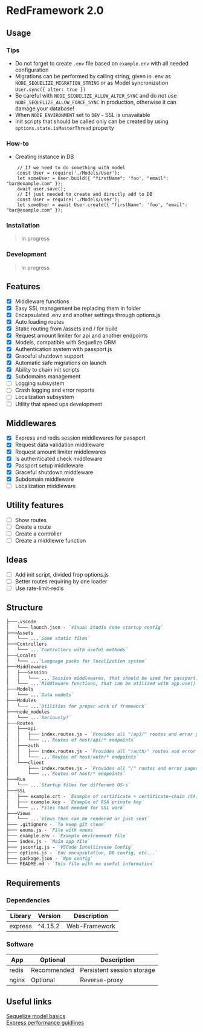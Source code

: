 # RedFramework 2.0

## Usage
### Tips
* Do not forget to create `.env` file based on `example.env` with all needed configuration  
* Migrations can be performed by calling string, given in .env as `NODE_SEQUELIZE_MIGRATION_STRING` or as Model syncronization `User.sync({ alter: true })`
* Be careful with `NODE_SEQUELIZE_ALLOW_ALTER_SYNC` and do not use `NODE_SEQUELIZE_ALLOW_FORCE_SYNC` in production, otherwise it can damage your database!
* When `NODE_ENVIRONMENT` set to `DEV` - SSL is unavailable 
* Init scripts that should be called only can be created by using `options.state.isMasterThread` property
### How-to
* Creating instance in DB
```es6
    // If we need to do something with model
    const User = require('./Models/User');
    let someUser = User.build({ "firstName": 'foo', "email": "bar@example.com" });
    await user.save();
    // If just needed to create and directly add to DB
    const User = require('./Models/User');
    let someUser = await User.create({ "firstName": 'foo', "email": "bar@example.com" });
```
### Installation
> In progress
### Development
> In progress

## Features
- [x] Middleware functions  
- [x] Easy SSL management be replacing them in folder  
- [x] Encapsulated .env and another settings through options.js  
- [x] Auto loading routes   
- [x] Static routing from /assets and / for build
- [x] Request amount limiter for api and another endpoints
- [x] Models, compatible with Sequelize ORM  
- [x] Authentication system with passport.js 
- [x] Graceful shutdown support
- [x] Automatic safe migrations on launch
- [x] Ability to chain init scripts
- [x] Subdomains management
- [ ] Logging subsystem  
- [ ] Crash logging and error reports
- [ ] Localization subsystem
- [ ] Utility that speed ups development  

## Middlewares
- [x] Express and redis session middlewares for passport
- [x] Request data validation middleware
- [x] Request amount limiter middlewares
- [x] Is authenticated check middleware
- [x] Passport setup middleware 
- [x] Graceful shutdown middleware
- [x] Subdomain middleware
- [ ] Localization middleware

## Utility features
- [ ] Show routes  
- [ ] Create a route  
- [ ] Create a controller  
- [ ] Create a middlewre function  

## Ideas
- [ ] Add init script, divided frop options.js
- [ ] Better routes requiring by one loader
- [ ] Use rate-limit-redis

## Structure
```md
├───.vscode  
│   └─── launch.json - `Visual Studio Code startup config`  
├───Assets  
│   └─── ...`Some static files`  
├───Controllers  
│   └─── ...`Controllers with useful methods`  
├───Locales  
│   └─── ...`Language packs for localization system`  
├───Middlewares  
│   ├───Session  
│   │   └─── ...`Session middlewares, that should be used for passport.js session system`
│   └─── ...`Middleware functions, that can be utilized with app.use()`  
├───Models  
│   └─── ...`Data models`  
├───Modules  
│   └─── ...`Utilities for proper work of framework`  
├───node_modules  
│   └─── ...`Seriously?`  
├───Routes  
│   ├───api  
│   │   ├─── index.routes.js - `Provides all "/api/" routes and error pages to express`  
│   │   └─── ...`Routes of host/api/* endpoints`  
│   ├───auth  
│   │   ├─── index.routes.js - `Provides all "/auth/" routes and error pages to express`  
│   │   └─── ...`Routes of host/auth/* endpoints`  
│   └───client  
│       ├─── index.routes.js - `Provides all "/" routes and error pages to express`  
│       └─── ...`Routes of host/* endpoints`  
├───Run  
│   └─── ...`Startup files for different OS-s`  
├───SSL  
│   ├─── example.crt - `Example of certificate + certificate-chain (CA)`
│   ├─── example.key - `Example of RSA private key`
│   └─── ...`Files that needed for SSL work`  
├───Views  
│   └─── ...`Views than can be rendered or just sent`  
├─── .gitignore - `To keep git clean`  
├─── enums.js - `File with enums`  
├─── example.env - `Example environment file`  
├─── index.js - `Main app file`  
├─── jsconfig.js - `VSCode Intellisense Config`  
├─── options.js - `Env encapsulation, DB config, etc...`  
├─── package.json - `Npm config`  
└─── README.md - `This file with no useful information`  
```

## Requirements
### Dependencies
Library | Version | Description
------- | ------- | -----------
express | ^4.15.2 | Web-Framework
### Software
App | Optional | Description
--- | -------- | -----------
redis | Recommended | Persistent session storage
nginx | Optional | Reverse-proxy

## Useful links
[Sequelize model basics](https://sequelize.org/master/manual/model-basics.html)  
[Express performance guidlines](http://expressjs.com/en/advanced/best-practice-performance.html#set-node_env-to-production)  